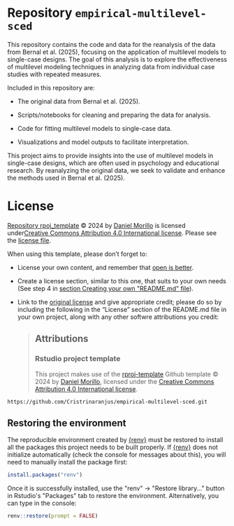# Repository `empirical-multilevel-sced`

This repository contains the code and data for the reanalysis of the data from Bernal et al. (2025), focusing on the application of multilevel models to single-case designs. The goal of this analysis is to explore the effectiveness of multilevel modeling techniques in analyzing data from individual case studies with repeated measures.

Included in this repository are:

- The original data from Bernal et al. (2025).

- Scripts/notebooks for cleaning and preparing the data for analysis.

- Code for fitting multilevel models to single-case data.

- Visualizations and model outputs to facilitate interpretation.

This project aims to provide insights into the use of multilevel models in single-case designs, which are often used in psychology and educational research. By reanalyzing the original data, we seek to validate and enhance the methods used in Bernal et al. (2025).

# License

[Repository rpoj_template](https://github.com/DaniMori/rproj-template) © 2024 by
[Daniel Morillo](https://github.com/DaniMori) is licensed under[Creative Commons
Attribution 4.0 International
license](https://creativecommons.org/licenses/by/4.0/). Please see the [license
file](LICENSE.md).

When using this template, please don’t forget to:

-   License your own content, and remember that [open is
    better](https://choosealicense.com/).

-   Create a license section, similar to this one, that suits to your own needs
    (See step 4 in [section Creating your own "README.md"
    file](#creating-your-own-readmemd-file)).

-   Link to the [original license](https://creativecommons.org/licenses/by/4.0/)
    and give appropriate credit; please do so by including the following in the
    “License” section of the README.md file in your own project, along with any
    other softwre attributions you credit:

    > ## Attributions
    >
    > ### Rstudio project template
    >
    > This project makes use of the
    > [rproj-template](https://github.com/DaniMori/rproj-template) Github
    > template © 2024 by [Daniel Morillo](https://github.com/DaniMori), licensed
    > under the [Creative Commons Attribution 4.0 International
    > license](https://creativecommons.org/licenses/by/4.0/).

```         
https://github.com/Cristrinaranjus/empirical-multilevel-sced.git
```

## Restoring the environment

The reproducible environment created by
[{renv}](https://rstudio.github.io/renv/) must be restored to install all the
packages this project needs to be built properly. If
[{renv}](https://rstudio.github.io/renv/) does not initialize automatically
(check the console for messages about this), you will need to manually install
the package first:

``` r
install.packages("renv")
```

Once it is successfully installed, use the "renv" -\> "Restore library..."
button in Rstudio's "Packages" tab to restore the environment. Alternatively,
you can type in the console:

``` r
renv::restore(prompt = FALSE)
```

